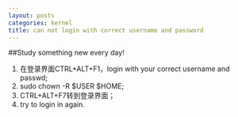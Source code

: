 ```yaml
--- 
layout: posts
categories: kernel
title: can not login with correct username and password
---
```

##Study something new every day!

<ol>
<li>
在登录界面CTRL+ALT+F1，login with your correct username and passwd;
</li>
<li>
sudo chown -R $USER $HOME;
</li>
<li>
CTRL+ALT+F7转到登录界面；
</li>
<li>
try to login in again.
</li>
</ol>
